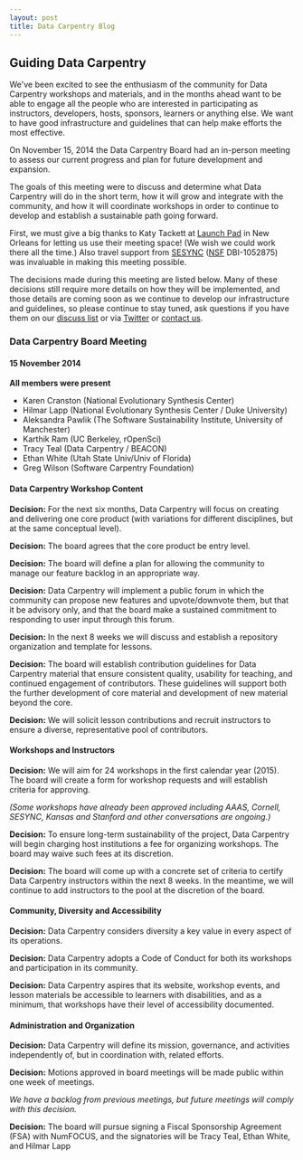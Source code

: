 ```yaml
---
layout: post
title: Data Carpentry Blog
---
```


## Guiding Data Carpentry

We've been excited to see the enthusiasm of the community for
Data Carpentry workshops and materials, and in the months ahead want to be able to engage all the people who are interested in participating as instructors, developers, hosts, sponsors, learners or anything else. We want to have good infrastructure and guidelines that can help make
efforts the most effective.

On November 15, 2014 the Data Carpentry Board
had an in-person meeting to assess our current progress and plan for future
development and expansion.

The goals of this meeting were to discuss and determine what Data Carpentry
will do in the short term, how it will grow and integrate with the community, and how it will coordinate workshops in order
to continue to develop and establish a sustainable path going forward.

First, we must give a big thanks to Katy Tackett at [Launch Pad](http://lp.co/nola) in New Orleans for letting us use their
meeting space! (We wish we could work there all the time.) Also travel support from [SESYNC](http://www.sesync.org) ([NSF](http://www.nsf.gov) DBI-1052875) was invaluable in making this meeting possible.

The decisions made during this meeting are listed below. Many of these decisions still require more
details on how they will be implemented, and those details are coming soon as
we continue to develop our infrastructure and guidelines, so please continue to stay tuned, ask questions if you
have them on our [discuss list](http://lists.idyll.org/listinfo/dc-discuss) or via [Twitter](https://twitter.com/datacarpentry) or [contact us](mailto:admin@datacarpentry.org).

### Data Carpentry Board Meeting ###
#### 15 November 2014 ####

**All members were present**
* Karen Cranston (National Evolutionary Synthesis Center)
* Hilmar Lapp (National Evolutionary Synthesis Center / Duke University)
* Aleksandra Pawlik (The Software Sustainability Institute, University of Manchester)  
* Karthik Ram (UC Berkeley, rOpenSci)  
* Tracy Teal (Data Carpentry / BEACON)
* Ethan White (Utah State Univ/Univ of Florida)  
* Greg Wilson (Software Carpentry Foundation)  


#### Data Carpentry Workshop Content ####

**Decision:** For
the next six months,
Data Carpentry will focus on creating and delivering one core product
(with variations for different disciplines, but at the same conceptual level).

**Decision:** The board agrees that the core product be entry level.

**Decision:** The board will define a plan for allowing the
community to manage our
feature backlog in an appropriate way.

**Decision:** Data Carpentry will implement a public forum in which the
community can propose new features and upvote/downvote them, but that it be
advisory only, and that the board make a sustained commitment to responding
to user input through this forum.

**Decision:** In the next 8 weeks we will discuss and establish a
repository organization and template for lessons.

**Decision:** The board will establish contribution guidelines for Data
Carpentry material that ensure consistent quality, usability for teaching, and
continued engagement of contributors. These guidelines will support both the
further development of core material and development of new material beyond
the core.

**Decision:** We will solicit lesson contributions and recruit
instructors to ensure a diverse, representative pool of contributors.

#### Workshops and Instructors ####

**Decision:** We will aim for 24 workshops in the first calendar
year (2015). The board will create a form for workshop requests and
will establish criteria for approving.

*(Some workshops have already been approved including AAAS, Cornell, SESYNC, Kansas
  and Stanford and other conversations are ongoing.)*

**Decision:** To ensure long-term sustainability of the project,
Data Carpentry will begin charging host institutions a fee for organizing
workshops. The board may waive such fees at its discretion.

**Decision:** The board will come up with a concrete set of criteria to
certify
Data Carpentry instructors within the next 8 weeks. In the meantime,
we will continue to add instructors to the pool at the discretion of the board.


#### Community, Diversity and Accessibility ####

**Decision:** Data Carpentry considers diversity a key value in every aspect of its
operations.

**Decision:** Data Carpentry adopts a Code of Conduct for both its workshops and
participation in its community.

**Decision:** Data Carpentry aspires that its website, workshop events,
and lesson materials be accessible to learners with disabilities, and as a
minimum, that workshops have their level of accessibility documented.

#### Administration and Organization ####

**Decision:** Data Carpentry will define its mission, governance,
and activities independently of, but in coordination with, related efforts.

**Decision:** Motions approved in board meetings will be made public
within one week of meetings.

*We have a backlog from previous meetings, but future meetings will comply with
this decision.*

**Decision:** The board will pursue signing a Fiscal Sponsorship Agreement (FSA)
 with NumFOCUS, and the
signatories will be Tracy Teal, Ethan White, and Hilmar Lapp
